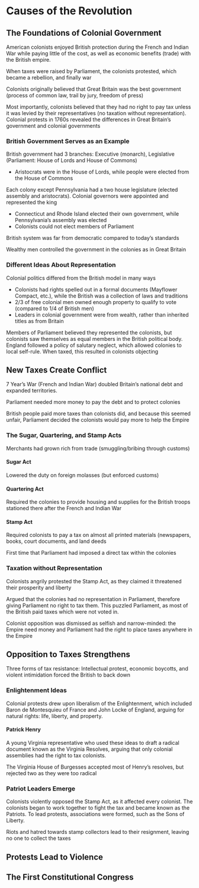 # Causes of the Revolution

## The Foundations of Colonial Government

American colonists enjoyed British protection during the French and Indian War while paying little of the cost, as well as economic benefits (trade) with the British empire.

When taxes were raised by Parliament, the colonists protested, which became a rebellion, and finally war

Colonists originally believed that Great Britain was the best government (process of common law, trail by jury, freedom of press)

Most importantly, colonists believed that they had no right to pay tax unless it was levied by their representatives (no taxation without representation). Colonial protests in 1760s revealed the differences in Great Britain’s government and colonial governments

### British Government Serves as an Example

British government had 3 branches: Executive (monarch), Legislative (Parliament: House of Lords and House of Commons)

- Aristocrats were in the House of Lords, while people were elected from the House of Commons

Each colony except Pennsylvania had a two house legislature (elected assembly and aristocrats). Colonial governors were appointed and represented the king

- Connecticut and Rhode Island elected their own government, while Pennsylvania’s assembly was elected
- Colonists could not elect members of Parliament

British system was far from democratic compared to today’s standards

Wealthy men controlled the government in the colonies as in Great Britain

### Different Ideas About Representation

Colonial politics differed from the British model in many ways

- Colonists had rights spelled out in a formal documents (Mayflower Compact, etc.), while the British was a collection of laws and traditions
- 2/3 of free colonial men owned enough property to qualify to vote (compared to 1/4 of British men)
- Leaders in colonial government were from wealth, rather than inherited titles as from Britain

Members of Parliament believed they represented the colonists, but colonists saw themselves as equal members in the British political body. England followed a policy of salutary neglect, which allowed colonies to local self-rule. When taxed, this resulted in colonists objecting

## New Taxes Create Conflict

7 Year’s War (French and Indian War) doubled Britain’s national debt and expanded territories.

Parliament needed more money to pay the debt and to protect colonies

British people paid more taxes than colonists did, and because this seemed unfair, Parliament decided the colonists would pay more to help the Empire

### The Sugar, Quartering, and Stamp Acts

Merchants had grown rich from trade (smuggling/bribing through customs)

#### Sugar Act

Lowered the duty on foreign molasses (but enforced customs)

#### Quartering Act

Required the colonies to provide housing and supplies for the British troops stationed there after the French and Indian War

#### Stamp Act

Required colonists to pay a tax on almost all printed materials (newspapers, books, court documents, and land deeds

First time that Parliament had imposed a direct tax within the colonies

### Taxation without Representation

Colonists angrily protested the Stamp Act, as they claimed it threatened their prosperity and liberty

Argued that the colonies had no representation in Parliament, therefore giving Parliament no right to tax them. This puzzled Parliament, as most of the British paid taxes which were not voted in.

Colonist opposition was dismissed as selfish and narrow-minded: the Empire need money and Parliament had the right to place taxes anywhere in the Empire

## Opposition to Taxes Strengthens

Three forms of tax resistance: Intellectual protest, economic boycotts, and violent intimidation forced the British to back down

### Enlightenment Ideas

Colonial protests drew upon liberalism of the Enlightenment, which included Baron de Montesquieu of France and John Locke of England, arguing for natural rights: life, liberty, and property.

#### Patrick Henry

A young Virginia representative who used these ideas to draft a radical document known as the Virginia Resolves, arguing that only colonial assemblies had the right to tax colonists.

The Virginia House of Burgesses accepted most of Henry’s resolves, but rejected two as they were too radical

### Patriot Leaders Emerge

Colonists violently opposed the Stamp Act, as it affected every colonist. The colonists began to work together to fight the tax and became known as the Patriots. To lead protests, associations were formed, such as the Sons of Liberty.

Riots and hatred towards stamp collectors lead to their resignment, leaving no one to collect the taxes

## Protests Lead to Violence

## The First Constitutional Congress